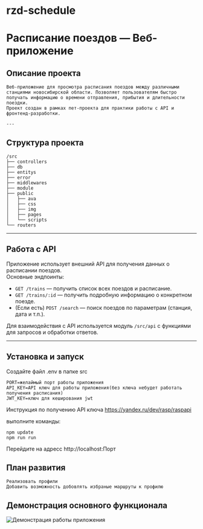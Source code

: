 # rzd-schedule

# Расписание поездов — Веб-приложение

## Описание проекта
```
Веб-приложение для просмотра расписания поездов между различными станциями новосибирской области. Позволяет пользователям быстро получать информацию о времени отправления, прибытия и длительности поездки.  
Проект создан в рамках пет-проекта для практики работы с API и фронтенд-разработки.

---
```

## Структура проекта

```
/src
├── controllers
├── db
├── entitys
├── error
├── middlewares
├── module
├── public
│   ├── ava
│   ├── css
│   ├── img
│   ├── pages
│   └── scripts
└── routers

```

---

## Работа с API

Приложение использует внешний API для получения данных о расписании поездов.  
Основные эндпоинты:

- `GET /trains` — получить список всех поездов и расписание.
- `GET /trains/:id` — получить подробную информацию о конкретном поезде.
- (Если есть) `POST /search` — поиск поездов по параметрам (станция, дата и т.п.).

Для взаимодействия с API используется модуль `/src/api` с функциями для запросов и обработки ответов.

---

## Установка и запуск

Создайте файл .env в папке src
```
PORT=желаймый порт работы приложения
API_KEY=API ключ для работы приложения(без ключа небудет работать получения расписания)
JWT_KEY=ключ для кеширования jwt
```

Инструкция по получению API ключа https://yandex.ru/dev/rasp/raspapi

выполните команды:
```
npm update
npm run run
```
Перейдите на адресс http://localhost:Порт

## План развития

    Реализовать профили
    Добавить возможность добовлять избраные маршруты к профилю

## Демонстрация основного функционала

![Демонстрация работы приложения](./demo.gif)
